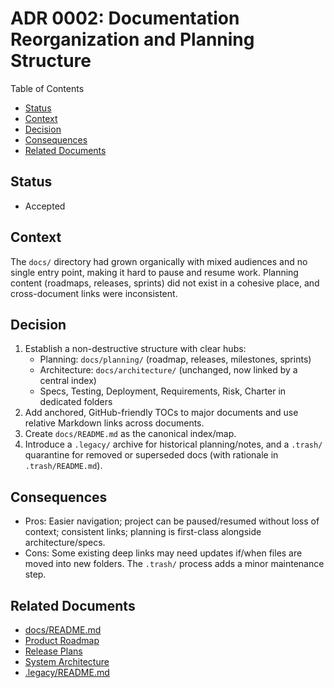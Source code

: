 # ADR 0002: Documentation Reorganization and Planning Structure

Table of Contents

- [Status](#status)
- [Context](#context)
- [Decision](#decision)
- [Consequences](#consequences)
- [Related Documents](#related-documents)

## Status

- Accepted

## Context

The `docs/` directory had grown organically with mixed audiences and no single entry point, making it hard to pause and resume work. Planning content (roadmaps, releases, sprints) did not exist in a cohesive place, and cross-document links were inconsistent.

## Decision

1. Establish a non-destructive structure with clear hubs:
   - Planning: `docs/planning/` (roadmap, releases, milestones, sprints)
   - Architecture: `docs/architecture/` (unchanged, now linked by a central index)
   - Specs, Testing, Deployment, Requirements, Risk, Charter in dedicated folders
2. Add anchored, GitHub-friendly TOCs to major documents and use relative Markdown links across documents.
3. Create `docs/README.md` as the canonical index/map.
4. Introduce a `.legacy/` archive for historical planning/notes, and a `.trash/` quarantine for removed or superseded docs (with rationale in `.trash/README.md`).

## Consequences

- Pros: Easier navigation; project can be paused/resumed without loss of context; consistent links; planning is first-class alongside architecture/specs.
- Cons: Some existing deep links may need updates if/when files are moved into new folders. The `.trash/` process adds a minor maintenance step.

## Related Documents

- [docs/README.md](../README.md)
- [Product Roadmap](../planning/Product_Roadmap.md)
- [Release Plans](../planning/Release_Plans.md)
- [System Architecture](../architecture/System_Architecture.md)
- [.legacy/README.md](../../.legacy/README.md)
